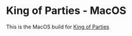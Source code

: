 # King of Parties - MacOS

This is the MacOS build for [King of Parties](https://lucascoelho.dev/kop)
